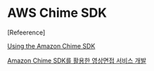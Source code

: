 # AWS Chime SDK


[Refeerence]

[Using the Amazon Chime SDK](https://docs.aws.amazon.com/chime-sdk/latest/dg/meetings-sdk.html)

[Amazon Chime SDK를 활용한 영상면접 서비스 개발](https://saramin.github.io/2021-03-09-amazon-chime-sdk-video-interview/)
